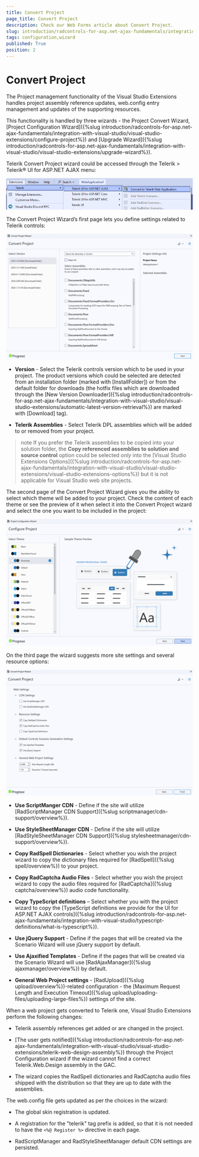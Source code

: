 ```yaml
---
title: Convert Project
page_title: Convert Project
description: Check our Web Forms article about Convert Project.
slug: introduction/radcontrols-for-asp.net-ajax-fundamentals/integration-with-visual-studio/visual-studio-extensions/convert-project
tags: configuration,wizard
published: True
position: 2
---
```


# Convert Project




The Project management functionality of the Visual Studio Extensions handles project assembly reference updates, web.config entry management and updates of the supporting resources.

This functionality is handled by three wizards - the Project Convert Wizard, [Project Configuration Wizard]({%slug introduction/radcontrols-for-asp.net-ajax-fundamentals/integration-with-visual-studio/visual-studio-extensions/configure-project%}) and [Upgrade Wizard]({%slug introduction/radcontrols-for-asp.net-ajax-fundamentals/integration-with-visual-studio/visual-studio-extensions/upgrade-wizard%}).


Telerik Convert Project wizard could be accessed through the Telerik > Telerik® UI for ASP.NET AJAX menu:

![introduction-vsx convertwizard menu](images/introduction-vsx_overview_menuconvert.png)

The Convert Project Wizard’s first page lets you define settings related to Telerik controls:

![introduction-vsx convertwizard versions](images/introduction-vsx_convertwizard_versionselection.png)

* **Version** - Select the Telerik controls version which to be used in your project. The product versions which could be selected are detected from an installation folder (marked with [InstallFolder]) or from the default folder for downloads (the hotfix files which are downloaded through the [New Version Downloader]({%slug introduction/radcontrols-for-asp.net-ajax-fundamentals/integration-with-visual-studio/visual-studio-extensions/automatic-latest-version-retrieval%}) are marked with [Download] tag).

* **Telerik Assemblies** - Select Telerik DPL assemblies which will be added to or removed from your project.

>note If you prefer the Telerik assemblies to be copied into your solution folder, the **Copy referenced assemblies to solution and source control** option could be selected *only* into the [Visual Studio Extensions Options]({%slug introduction/radcontrols-for-asp.net-ajax-fundamentals/integration-with-visual-studio/visual-studio-extensions/visual-studio-extensions-options%}) but it is not applicable for Visual Studio web site projects.

The second page of the Convert Project Wizard gives you the ability to select which theme will be added to your project. Check the content of each theme or see the preview of it when select it into the Convert Project wizard and select the one you want to be included in the project:

![introduction-vsx convertewizard themes](images/introduction-vsx_convertwizard_themes.png) 

On the third page the wizard suggests more site settings and several resource options:

![introduction-vsx convertewizard websettings](images/introduction-vsx_convertwizard_web-settings.png) 

* **Use ScriptManger CDN** - Define if the site will utilize [RadScriptManager CDN Support]({%slug scriptmanager/cdn-support/overview%}).

* **Use StyleSheetManager CDN** - Define if the site will utilize [RadStyleSheetManager CDN Support]({%slug stylesheetmanager/cdn-support/overview%}).

* **Copy RadSpell Dictionaries** - Select whether you wish the project wizard to copy the dictionary files required for [RadSpell]({%slug spell/overview%}) to your project.

* **Copy RadCaptcha Audio Files** - Select whether you wish the project wizard to copy the audio files required for [RadCaptcha]({%slug captcha/overview%}) audio code functionality.

* **Copy TypeScript definitions** – Select whether you with the project wizard to copy the	[TypeScript definitions we provide for the UI for ASP.NET AJAX controls]({%slug introduction/radcontrols-for-asp.net-ajax-fundamentals/integration-with-visual-studio/typescript-definitions/what-is-typescript%}).

* **Use jQuery Support** - Define if the pages that will be created via the Scenario Wizard will use jQuery support by default.

* **Use Ajaxified Templates** - Define if the pages that will be created via the Scenario Wizard will use [RadAjaxManager]({%slug ajaxmanager/overview%}) by default.

* **General Web Project settings** - [RadUpload]({%slug upload/overview%})-related configuration - the [Maximum Request Length and Execution Timeout]({%slug upload/uploading-files/uploading-large-files%}) settings of the site.


When a web project gets converted to Telerik one, Visual Studio Extensions perform the following changes:

* Telerik assembly references get added or are changed in the project.

* [The user gets notified]({%slug introduction/radcontrols-for-asp.net-ajax-fundamentals/integration-with-visual-studio/visual-studio-extensions/telerik-web-design-assembly%}) through the Project Configuration wizard if the wizard cannot find a correct Telerik.Web.Design assembly in the GAC.

* The wizard copies the RadSpell dictionaries and RadCaptcha audio files shipped with the distribution so that they are up to date with the assemblies.

The web.config file gets updated as per the choices in the wizard:

* The global skin registration is updated.

* A registration for the "telerik" tag prefix is added, so that it is not needed to have the `<%@ Register %>` directive in each page.

* RadScriptManager and RadStyleSheetManager default CDN settings are persisted.
